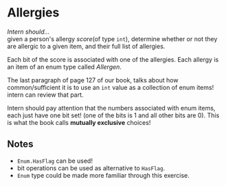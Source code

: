 # Allergies

**Intern should*...*  
given a person's allergy *score*(of type `int`), determine whether or not they are allergic to a given item, and their full list of allergies.

Each bit of the score is associated with one of the allergies. Each allergy is an item of an enum type called *Allergen*.

The last paragraph of page 127 of our book, talks about how common/sufficient it is to use an `int` value as a collection of enum items! intern can review that part.

Intern should pay attention that the numbers associated with enum items, each just have one bit set! (one of the bits is 1 and all other bits are 0). This is what the book calls **mutually exclusive** choices!

## Notes

- `Enum.HasFlag` can be used!
- bit operations can be used as alternative to `HasFlag`.
- `Enum` type could be made more familiar through this exercise.
